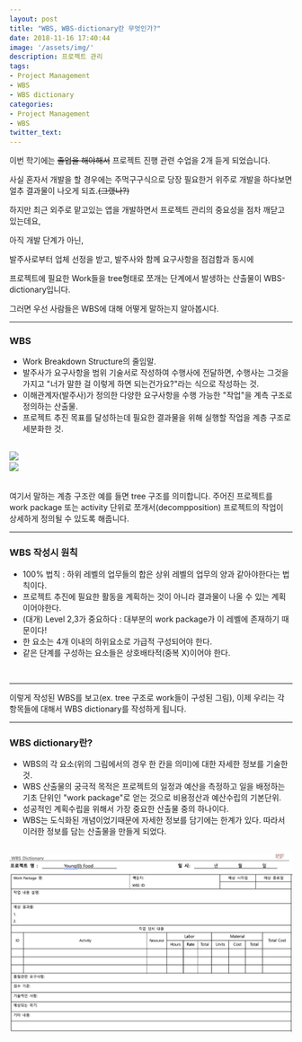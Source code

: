 ```yaml
---
layout: post
title: "WBS, WBS-dictionary란 무엇인가?"
date: 2018-11-16 17:40:44
image: '/assets/img/'
description: 프로젝트 관리
tags:
- Project Management
- WBS
- WBS dictionary
categories:
- Project Management
- WBS
twitter_text:
---
```


이번 학기에는 <del>졸업을 해야해서</del> 프로젝트 진행 관련 수업을 2개 듣게 되었습니다.
<br>

사실 혼자서 개발을 할 경우에는 주먹구구식으로 당장 필요한거 위주로 개발을 하다보면 얼추 결과물이 나오게 되죠.<del>(그랬나?)</del>
<br>

하지만 최근 외주로 맡고있는 앱을 개발하면서 프로젝트 관리의 중요성을 점차 깨닫고 있는데요,
<br>

아직 개발 단계가 아닌, 
<br>

발주사로부터 업체 선정을 받고, 발주사와 함께 요구사항을 점검함과 동시에 
<br>

프로젝트에 필요한 Work들을 tree형태로 쪼개는 단계에서 발생하는 산출물이 WBS-dictionary입니다.
<br>

그러면 우선 사람들은 WBS에 대해 어떻게 말하는지 알아봅시다.
<br>
<hr>

### WBS
- Work Breakdown Structure의 줄임말.
- 발주사가 요구사항을 범위 기술서로 작성하여 수행사에 전달하면, 수행사는 그것을 가지고 "너가 말한 걸 이렇게 하면 되는건가요?"라는 식으로 작성하는 것.
- 이해관계자(발주사)가 정의한 다양한 요구사항을 수행 가능한 "작업"을 계측 구조로 정의하는 산출물.
- 프로젝트 추진 목표를 달성하는데 필요한 결과물을 위해 실행할 작업을 계층 구조로 세분화한 것.
<br>

<img src="https://m6n6j6i4.stackpathcdn.com/wp-content/uploads/2014/09/Figure-1-Work-Breakdwon-Structure.png">
<br>

<img src="https://lh6.googleusercontent.com/6QcLpyXBCs61XZ5eKzNLQZHPh91dIzX8L-J3DjG7GseVQ6_IFXKGRYv7gobh7xHRo1Ml8B89v9uA88RB6cC7wDnSgrtBbbfs-ET7Xj3jmjSt5sH3R3hKbtu7kAxII8Ewl2dynXvD">
<br>
<br>

여기서 말하는 계층 구조란 예를 들면 tree 구조를 의미합니다. 주어진 프로젝트를 work package 또는 activity 단위로 쪼개서(decompposition)
프로젝트의 작업이 상세하게 정의될 수 있도록 해줍니다.
<br>
<hr>

### WBS 작성시 원칙
- 100% 법칙 : 하위 레벨의 업무들의 합은 상위 레벨의 업무의 양과 같아야한다는 법칙이다.
- 프로젝트 추진에 필요한 활동을 계획하는 것이 아니라 결과물이 나올 수 있는 계획이어야한다.
- (대개) Level 2,3가 중요하다 : 대부분의 work package가 이 레벨에 존재하기 때문이다!
- 한 요소는 4개 이내의 하위요소로 가급적 구성되어야 한다.
- 같은 단계를 구성하는 요소들은 상호배타적(중복 X)이어야 한다.
<br>
<hr>
이렇게 작성된 WBS를 보고(ex. tree 구조로 work들이 구성된 그림), 이제 우리는 각 항목들에 대해서 WBS dictionary를 작성하게 됩니다.
<br>
<hr>

### WBS dictionary란?
- WBS의 각 요소(위의 그림에서의 경우 한 칸을 의미)에 대한 자세한 정보를 기술한 것.
- WBS 산출물의 궁극적 목적은 프로젝트의 일정과 예산을 측정하고 일을 배정하는 기초 단위인 "work package"로 얻는 것으로 비용정산과 예산수립의 기본단위.
- 성공적인 계획수립을 위해서 가장 중요한 산출물 중의 하나이다.
- WBS는 도식화된 개념이었기때문에 자세한 정보를 담기에는 한계가 있다. 따라서 이러한 정보를 담는 산출물을 만들게 되었다.
<br>

<img src="wbs_dictionary.png">
<br>

